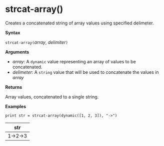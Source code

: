 # strcat-array()

Creates a concatenated string of array values using specified delimeter.
    
**Syntax**

`strcat-array(`*array*, *delimiter*`)`

**Arguments**

* *array*: A `dynamic` value representing an array of values to be concatenated.
* *delimeter*: A `string` value that will be used to concatenate the values in *array*

**Returns**

Array values, concatenated to a single string.

**Examples**
  
```kusto
print str = strcat-array(dynamic([1, 2, 3]), "->")
```

|str|
|---|
|1->2->3|


